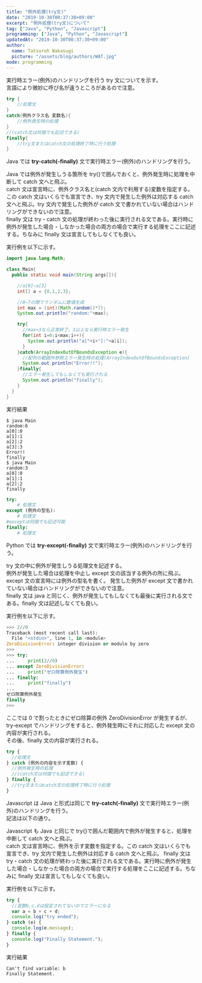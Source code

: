 ```yaml
---
title: "例外処理(try文)"
date: "2019-10-30T00:37:30+09:00"
excerpt: "例外処理(try文)について"
tag: ["Java", "Python", "Javascript"]
programming: ["Java", "Python", "Javascript"]
updatedAt: "2019-10-30T00:37:30+09:00"
author:
  name: Tatsuroh Wakasugi
  picture: "/assets/blog/authors/WAT.jpg"
mode: programming
---
```


実行時エラー(例外)のハンドリングを行う try 文についてを示す。  
言語により微妙に呼び名が違うところがあるので注意。

<div class="note_content_by_programming_language" id="note_content_Java">

```java
try {
    //処理文
}
catch(例外クラス名 変数名){
    //例外発生時の処理
}
//(catch文は何個でも記述できる)
finally{
    //try文またはcatch文の処理終了時に行う処理
}
```

Java では **try-catch(-finally)** 文で実行時エラー(例外)のハンドリングを行う。

Java では例外が発生しうる箇所を try{}で囲んでおくと、例外発生時に処理を中断して catch 文へと飛ぶ。  
catch 文は宣言時に、例外クラス名と(catch 文内で利用する)変数を指定する。この catch 文はいくらでも宣言でき、try 文内で発生した例外は対応する catch 文へと飛ぶ。try 文内で発生した例外が catch 文で書かれていない場合はハンドリングができないので注意。  
finally 文は try・catch 文の処理が終わった後に実行される文である。実行時に例外が発生した場合・しなかった場合の両方の場合で実行する処理をここに記述する。ちなみに finally 文は宣言してもしなくても良い。

実行例を以下に示す。

```java
import java.lang.Math;

class Main{
  public static void main(String args[]){

    //a[0]~a[3]
    int[] a = {0,1,2,3};

    //0~7の間でランダムに数値生成
    int max = (int)(Math.random()*7);
    System.out.println("random:"+max);

    try{
      //max<3なら正常終了、3以上なら実行時エラー発生
      for(int i=0;i<max;i++){
        System.out.println("a["+i+"]:"+a[i]);
      }
    }catch(ArrayIndexOutOfBoundsException e){
      //配列の範囲外参照エラー発生時の処理(ArrayIndexOutOfBoundsException)
      System.out.println("Error!!");
    }finally{
      //エラー発生してもしなくても実行される
      System.out.println("finally");
    }
  }
}
```

実行結果

```
$ java Main
random:6
a[0]:0
a[1]:1
a[2]:2
a[3]:3
Error!!
finally
$ java Main
random:3
a[0]:0
a[1]:1
a[2]:2
finally
```

</div>
<div class="note_content_by_programming_language" id="note_content_Python">

```python
try:
    # 処理文
except (例外の型名):
    # 処理文
#exceptは何個でも記述可能
finally:
    # 処理文
```

Python では **try-except(-finally)** 文で実行時エラー(例外)のハンドリングを行う。

try 文の中に例外が発生しうる処理文を記述する。  
例外が発生した場合は処理を中止し except 文の該当する例外の所に飛ぶ。except 文の宣言時には例外の型名を書く。
発生した例外が except 文で書かれていない場合はハンドリングができないので注意。  
finally 文は java と同じく、例外が発生してもしなくても最後に実行される文である。finally 文は記述しなくても良い。

実行例を以下に示す。

```python
>>> 2//0
Traceback (most recent call last):
  File "<stdin>", line 1, in <module>
ZeroDivisionError: integer division or modulo by zero
>>>
>>> try:
...     print(2//0)
... except ZeroDivisionError:
...     print("ゼロ除算例外発生")
... finally:
...     print("finally")
...
ゼロ除算例外発生
finally
>>>
```

ここでは 0 で割ったときにゼロ除算の例外 ZeroDivisionError が発生するが、try-except でハンドリングをすると、例外発生時にそれに対応した except 文の内容が実行される。  
その後、finally 文の内容が実行される。

</div>
<div class="note_content_by_programming_language" id="note_content_Javascript">

```javascript
try {
  //処理文
} catch (例外の内容を示す変数) {
  //例外発生時の処理
  //(catch文は何個でも記述できる)
} finally {
  //try文またはcatch文の処理終了時に行う処理
}
```

Javascript は Java と形式は同じで **try-catch(-finally)** 文で実行時エラー(例外)のハンドリングを行う。  
記法は以下の通り。

Javascript も Java と同じで try{}で囲んだ範囲内で例外が発生すると、処理を中断して catch 文へと飛ぶ。  
catch 文は宣言時に、例外を示す変数を指定する。この catch 文はいくらでも宣言でき、try 文内で発生した例外は対応する catch 文へと飛ぶ。
finally 文は try・catch 文の処理が終わった後に実行される文である。実行時に例外が発生した場合・しなかった場合の両方の場合で実行する処理をここに記述する。ちなみに finally 文は宣言してもしなくても良い。

実行例を以下に示す。

```javascript
try {
  //変数b,c,dは設定されてないのでエラーになる
  var a = b + c + d;
  console.log("try ended");
} catch (e) {
  console.log(e.message);
} finally {
  console.log("Finally Statement.");
}
```

実行結果

```
Can't find variable: b
Finally Statement.
```

</div>
